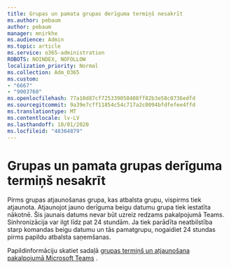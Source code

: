 ```yaml
---
title: Grupas un pamata grupas derīguma termiņš nesakrīt
ms.author: pebaum
author: pebaum
manager: mnirkhe
ms.audience: Admin
ms.topic: article
ms.service: o365-administration
ROBOTS: NOINDEX, NOFOLLOW
localization_priority: Normal
ms.collection: Adm_O365
ms.custom:
- "6667"
- "9003760"
ms.openlocfilehash: 77a10d87cf725339058408ff82b3e58c0736edfd
ms.sourcegitcommit: 9a39e7cff11854c54c717a2c0094bfdfefee4ffd
ms.translationtype: MT
ms.contentlocale: lv-LV
ms.lasthandoff: 10/01/2020
ms.locfileid: "48364879"
---
```

# <a name="expiration-date-of-team-and-underlying-group-dont-match"></a>Grupas un pamata grupas derīguma termiņš nesakrīt

Pirms grupas atjaunošanas grupa, kas atbalsta grupu, vispirms tiek atjaunota. Atjaunojot jauno derīguma beigu datumu grupa tiek iestatīta nākotnē. Šis jaunais datums nevar būt uzreiz redzams pakalpojumā Teams. Sinhronizācija var ilgt līdz pat 24 stundām. Ja tiek parādīta neatbilstība starp komandas beigu datumu un tās pamatgrupu, nogaidiet 24 stundas pirms papildu atbalsta saņemšanas.  

Papildinformāciju skatiet sadaļā [grupas termiņš un atjaunošana pakalpojumā Microsoft Teams](https://docs.microsoft.com/microsoftteams/team-expiration-renewal)  .
